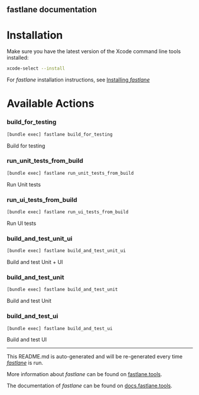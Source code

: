 fastlane documentation
----

# Installation

Make sure you have the latest version of the Xcode command line tools installed:

```sh
xcode-select --install
```

For _fastlane_ installation instructions, see [Installing _fastlane_](https://docs.fastlane.tools/#installing-fastlane)

# Available Actions

### build_for_testing

```sh
[bundle exec] fastlane build_for_testing
```

Build for testing

### run_unit_tests_from_build

```sh
[bundle exec] fastlane run_unit_tests_from_build
```

Run Unit tests

### run_ui_tests_from_build

```sh
[bundle exec] fastlane run_ui_tests_from_build
```

Run UI tests

### build_and_test_unit_ui

```sh
[bundle exec] fastlane build_and_test_unit_ui
```

Build and test Unit + UI

### build_and_test_unit

```sh
[bundle exec] fastlane build_and_test_unit
```

Build and test Unit

### build_and_test_ui

```sh
[bundle exec] fastlane build_and_test_ui
```

Build and test UI

----

This README.md is auto-generated and will be re-generated every time [_fastlane_](https://fastlane.tools) is run.

More information about _fastlane_ can be found on [fastlane.tools](https://fastlane.tools).

The documentation of _fastlane_ can be found on [docs.fastlane.tools](https://docs.fastlane.tools).
